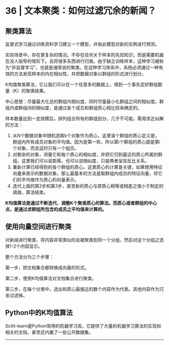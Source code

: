# 36 | 文本聚类：如何过滤冗余的新闻？

## 聚类算法

监督式学习通过训练资料学习建立一个模型，并依此模型对新的实例进行预测。

实际场景中，存在更复杂的情况。不存在任何关于样本的先验知识，而是需要机器在没人指导的情形下。去将很多东西进行归类。由于缺乏训练样本，这种学习被称为“非监督学习”，也就是通常说的聚类。在这种学习体系中，系统必须通过一种有效的方法发现样本的内在相似性，并把数据对象以群组的形式进行划分。

K均值聚类算法，它让我们可以在一个任意多的数据上，得到一个事先定好群组数量（K）的聚类结果。

中心思想：尽量最大化总的群组内相似度，同时尽量最小化群组之间的相似度。群组内或群组间的相似度，是通过各个成员和群组质心相比较来确定的。

样本数量达到一定规模后，排列组合所有的群组划分，几乎不可能。需用求近似解的方法：

1. 从N个数据对象中随机选取k个对象作为质心，这里诶个群组的质心定义是，群组内所有成员对象的平均值。因为是第一轮，所以第i个群组的质心就是第i个对象，而且这时只有一个组员。
2. 对剩余的对象，测量它和每个质心的相似度，并把它归到最近的质心所属的群组。这里我们可以说距离，也可以说相似度，只是两者呈现反比关系。
3. 重新计算已经得到的各个群组的质心。这里质心的计算是关键，如果使用特征向量来表示的数据对象，那么最基本的方法是取群组内成员的特征向量，将它们的平均值作为质心的向量表示。
4. 迭代上面的第2步和第3步，直至新的质心与原质心相等或相差之值小于制定的阈值，算法结束。

**K均值算法是通过不断迭代、调整K个聚类质心的算法。而质心或者群组的中心点，是通过求群组所包含的成员之平均值来计算的。**

## 使用向量空间进行聚类

对新闻进行聚类，将内容非常类似的会被聚类到同一个分组，然后对这个分组之选择1-2个内容显示。

整个方法分为三个步骤：

第一步，把文档集合都转换成向量的形式。

第二步，使用K均值算法对文档集合进行聚类。

第三步，在每个分类中，选出和质心最接近的数个内容作为代表。其他内容作为冗余过滤掉。

## Python中的K均值算法

Scilit-learn是Python常用的机器学习库，它提供了大量的机器学习算法的实现和相关的文档，甚至还内置了一些公开数据集。


********









